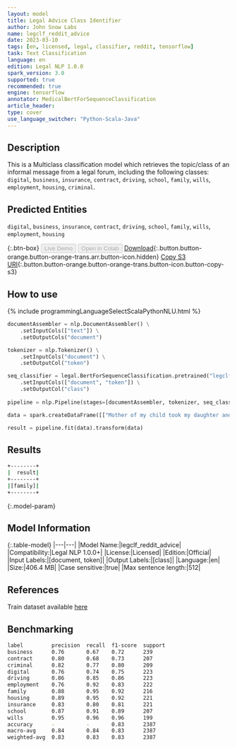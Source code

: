 ```yaml
---
layout: model
title: Legal Advice Class Identifier
author: John Snow Labs
name: legclf_reddit_advice
date: 2023-03-10
tags: [en, licensed, legal, classifier, reddit, tensorflow]
task: Text Classification
language: en
edition: Legal NLP 1.0.0
spark_version: 3.0
supported: true
recommended: true
engine: tensorflow
annotator: MedicalBertForSequenceClassification
article_header:
type: cover
use_language_switcher: "Python-Scala-Java"
---
```


## Description

This is a Multiclass classification model which retrieves the topic/class of an informal message from a legal forum, including the following classes: `digital`, `business`, `insurance`, `contract`, `driving`, `school`, `family`, `wills`, `employment`, `housing`, `criminal`.

## Predicted Entities

`digital`, `business`, `insurance`, `contract`, `driving`, `school`, `family`, `wills`, `employment`, `housing`

{:.btn-box}
<button class="button button-orange" disabled>Live Demo</button>
<button class="button button-orange" disabled>Open in Colab</button>
[Download](https://s3.amazonaws.com/auxdata.johnsnowlabs.com/legal/models/legclf_reddit_advice_en_1.0.0_3.0_1678448985639.zip){:.button.button-orange.button-orange-trans.arr.button-icon.hidden}
[Copy S3 URI](s3://auxdata.johnsnowlabs.com/legal/models/legclf_reddit_advice_en_1.0.0_3.0_1678448985639.zip){:.button.button-orange.button-orange-trans.button-icon.button-copy-s3}

## How to use



<div class="tabs-box" markdown="1">
{% include programmingLanguageSelectScalaPythonNLU.html %}

```python
documentAssembler = nlp.DocumentAssembler() \
    .setInputCols(["text"]) \
    .setOutputCols("document")

tokenizer = nlp.Tokenizer() \
    .setInputCols("document") \
    .setOutputCol("token")

seq_classifier = legal.BertForSequenceClassification.pretrained("legclf_reddit_advice", "en", "legal/models") \
    .setInputCols(["document", "token"]) \
    .setOutputCol("class")
    
pipeline = nlp.Pipeline(stages=[documentAssembler, tokenizer, seq_classifier])

data = spark.createDataFrame([["Mother of my child took my daughter and moved (without notice), won't let me see her or tell me where she is."]]).toDF("text")

result = pipeline.fit(data).transform(data)
```

</div>

## Results

```bash
+--------+
|  result|
+--------+
|[family]|
+--------+
```

{:.model-param}
## Model Information

{:.table-model}
|---|---|
|Model Name:|legclf_reddit_advice|
|Compatibility:|Legal NLP 1.0.0+|
|License:|Licensed|
|Edition:|Official|
|Input Labels:|[document, token]|
|Output Labels:|[class]|
|Language:|en|
|Size:|406.4 MB|
|Case sensitive:|true|
|Max sentence length:|512|

## References

Train dataset available [here](https://huggingface.co/datasets/jonathanli/legal-advice-reddit)

## Benchmarking

```bash
label         precision  recall  f1-score  support 
business      0.76       0.67    0.72      239     
contract      0.80       0.68    0.73      207     
criminal      0.82       0.77    0.80      209     
digital       0.76       0.74    0.75      223     
driving       0.86       0.85    0.86      223     
employment    0.76       0.92    0.83      222     
family        0.88       0.95    0.92      216     
housing       0.89       0.95    0.92      221     
insurance     0.83       0.80    0.81      221     
school        0.87       0.91    0.89      207     
wills         0.95       0.96    0.96      199     
accuracy      -          -       0.83      2387    
macro-avg     0.84       0.84    0.83      2387    
weighted-avg  0.83       0.83    0.83      2387
```
